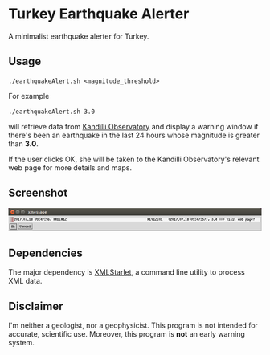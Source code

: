 # Turkey Earthquake Alerter

A minimalist earthquake alerter for Turkey.

## Usage

    ./earthquakeAlert.sh <magnitude_threshold>
    
For example

    ./earthquakeAlert.sh 3.0
    
will retrieve data
from [Kandilli Observatory](http://www.koeri.boun.edu.tr/eew/index.htm) and
display a warning window if there's been an earthquake in the last 24 hours
whose magnitude is greater than **3.0**.

If the user clicks OK, she will be taken to the Kandilli Observatory's relevant
web page for more details and maps.

## Screenshot

![Screenshot](./img/screenshot01.png "Screenshot")


## Dependencies

The major dependency is [XMLStarlet](http://xmlstar.sourceforge.net/), a command
line utility to process XML data.

## Disclaimer

I'm neither a geologist, nor a geophysicist. This program is not intended for
accurate, scientific use. Moreover, this program is **not** an early warning
system.
